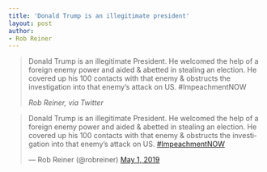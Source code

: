```yaml
---
title: 'Donald Trump is an illegitimate president'
layout: post
author:
- Rob Reiner
---
```


> Donald Trump is an illegitimate President. He welcomed the help of a foreign enemy power and aided &amp; abetted in stealing an election. He covered up his 100 contacts with that enemy &amp; obstructs the investigation into that enemy’s attack on US. #ImpeachmentNOW
>
> <cite>Rob Reiner, via Twitter</cite>

<blockquote class="twitter-tweet"><p lang="en" dir="ltr">Donald Trump is an illegitimate President. He welcomed the help of a foreign enemy power and aided &amp; abetted in stealing an election. He covered up his 100 contacts with that enemy &amp; obstructs the investigation into that enemy’s attack on US. <a href="https://twitter.com/hashtag/ImpeachmentNOW?src=hash&amp;ref_src=twsrc%5Etfw">#ImpeachmentNOW</a></p>&mdash; Rob Reiner (@robreiner) <a href="https://twitter.com/robreiner/status/1123522975896985600?ref_src=twsrc%5Etfw">May 1, 2019</a></blockquote> <script async src="https://platform.twitter.com/widgets.js" charset="utf-8"></script>

